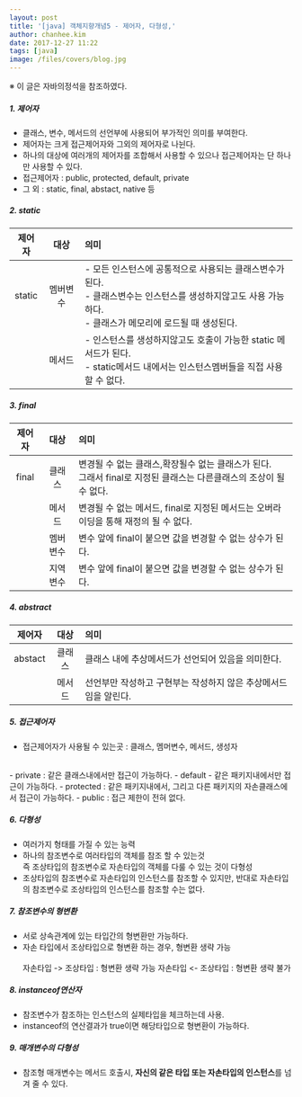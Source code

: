 ```yaml
---
layout: post
title: '[java] 객체지향개념5 - 제어자, 다형성,'
author: chanhee.kim
date: 2017-12-27 11:22
tags: [java]
image: /files/covers/blog.jpg
---
```


※ 이 글은 자바의정석을 참조하였다.

##### 1. 제어자
 - 클래스, 변수, 메서드의 선언부에 사용되어 부가적인 의미를 부여한다.
 - 제어자는 크게 접근제어자와 그외의 제어자로 나뉜다.
 - 하나의 대상에 여러개의 제어자를 조합해서 사용할 수 있으나 접근제어자는 단 하나만 사용할 수 있다.
 - 접근제어자 : public, protected, default, private
 - 그     외 : static, final, abstact, native 등

##### 2. static

| 제어자 | 대상 |의미|
|:---:|:---:|:---|
|static|멤버변수| - 모든 인스턴스에 공통적으로 사용되는 클래스변수가 된다.<br> - 클래스변수는 인스턴스를 생성하지않고도 사용 가능하다.<br> - 클래스가 메모리에 로드될 때 생성된다.|
||메서드|- 인스턴스를 생성하지않고도 호출이 가능한 static 메서드가 된다. <br>- static메서드 내에서는 인스턴스멤버들을 직접 사용할 수 없다.|

##### 3. final

| 제어자 | 대상 |의미|
|:---:|:---:|:---|
|final|클래스|변경될 수 없는 클래스,확장될수 없는 클래스가 된다.<br> 그래서 final로 지정된 클래스는 다른클래스의 조상이 될 수 없다.|
||메서드|변경될 수 없는 메서드, final로 지정된 메서드는 오버라이딩을 통해 재정의 될 수 없다.|
||멤버변수|변수 앞에 final이 붙으면 값을 변경할 수 없는 상수가 된다.|
||지역변수|변수 앞에 final이 붙으면 값을 변경할 수 없는 상수가 된다.|

##### 4. abstract

| 제어자 | 대상 |의미|
|:---:|:---:|:---|
|abstact|클래스|클래스 내에 추상메서드가 선언되어 있음을 의미한다.|
||메서드|선언부만 작성하고 구현부는 작성하지 않은 추상메서드임을 알린다.|


##### 5. 접근제어자
 - 접근제어자가 사용될 수 있는곳 : 클래스, 멤머변수, 메서드, 생성자
<br>
 - private : 같은 클래스내에서만 접근이 가능하다.
 - default - 같은 패키지내에서만 접근이 가능하다.
 - protected : 같은 패키지내에서, 그리고 다른 패키지의 자손클래스에서 접근이 가능하다.
 - public : 접근 제한이 전혀 없다.

##### 6. 다형성
 - 여러가지 형태를 가질 수 있는 능력
 - 하나의 참조변수로 여러타입의 객체를 참조 할 수 있는것<br>
 즉 조상타입의 참조변수로 자손타입의 객체를 다룰 수 있는 것이 다형성
 - 조상타입의 참조변수로 자손타입의 인스턴스를 참조할 수 있지만, 반대로 자손타입의 참조변수로 조상타입의 인스턴스를 참조할 수는 없다.

##### 7. 참조변수의 형변환
 - 서로 상속관계에 있는 타입간의 형변환만 가능하다.
 - 자손 타입에서 조상타입으로 형변환 하는 경우, 형변환 생략 가능<br><br>
 자손타입 -> 조상타입 : 형변환 생략 가능
 자손타입 <- 조상타입 : 형변환 생략 불가

##### 8. instanceof연산자
 - 참조변수가 참조하는 인스턴스의 실제타입을 체크하는데 사용.
 - instanceof의 연산결과가 true이면 해당타입으로 형변환이 가능하다.

##### 9. 매개변수의 다형성
 - 참조형 매개변수는 메서드 호출시, **자신의 같은 타입 또는 자손타입의 인스턴스**를 넘겨 줄 수 있다.
